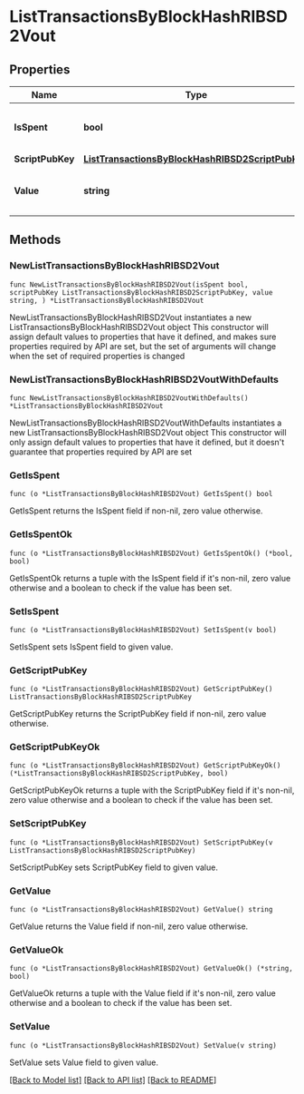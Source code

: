 # ListTransactionsByBlockHashRIBSD2Vout

## Properties

Name | Type | Description | Notes
------------ | ------------- | ------------- | -------------
**IsSpent** | **bool** | Defines whether the output is spent or not. | 
**ScriptPubKey** | [**ListTransactionsByBlockHashRIBSD2ScriptPubKey**](ListTransactionsByBlockHashRIBSD2ScriptPubKey.md) |  | 
**Value** | **string** | Represents the sent/received amount. | 

## Methods

### NewListTransactionsByBlockHashRIBSD2Vout

`func NewListTransactionsByBlockHashRIBSD2Vout(isSpent bool, scriptPubKey ListTransactionsByBlockHashRIBSD2ScriptPubKey, value string, ) *ListTransactionsByBlockHashRIBSD2Vout`

NewListTransactionsByBlockHashRIBSD2Vout instantiates a new ListTransactionsByBlockHashRIBSD2Vout object
This constructor will assign default values to properties that have it defined,
and makes sure properties required by API are set, but the set of arguments
will change when the set of required properties is changed

### NewListTransactionsByBlockHashRIBSD2VoutWithDefaults

`func NewListTransactionsByBlockHashRIBSD2VoutWithDefaults() *ListTransactionsByBlockHashRIBSD2Vout`

NewListTransactionsByBlockHashRIBSD2VoutWithDefaults instantiates a new ListTransactionsByBlockHashRIBSD2Vout object
This constructor will only assign default values to properties that have it defined,
but it doesn't guarantee that properties required by API are set

### GetIsSpent

`func (o *ListTransactionsByBlockHashRIBSD2Vout) GetIsSpent() bool`

GetIsSpent returns the IsSpent field if non-nil, zero value otherwise.

### GetIsSpentOk

`func (o *ListTransactionsByBlockHashRIBSD2Vout) GetIsSpentOk() (*bool, bool)`

GetIsSpentOk returns a tuple with the IsSpent field if it's non-nil, zero value otherwise
and a boolean to check if the value has been set.

### SetIsSpent

`func (o *ListTransactionsByBlockHashRIBSD2Vout) SetIsSpent(v bool)`

SetIsSpent sets IsSpent field to given value.


### GetScriptPubKey

`func (o *ListTransactionsByBlockHashRIBSD2Vout) GetScriptPubKey() ListTransactionsByBlockHashRIBSD2ScriptPubKey`

GetScriptPubKey returns the ScriptPubKey field if non-nil, zero value otherwise.

### GetScriptPubKeyOk

`func (o *ListTransactionsByBlockHashRIBSD2Vout) GetScriptPubKeyOk() (*ListTransactionsByBlockHashRIBSD2ScriptPubKey, bool)`

GetScriptPubKeyOk returns a tuple with the ScriptPubKey field if it's non-nil, zero value otherwise
and a boolean to check if the value has been set.

### SetScriptPubKey

`func (o *ListTransactionsByBlockHashRIBSD2Vout) SetScriptPubKey(v ListTransactionsByBlockHashRIBSD2ScriptPubKey)`

SetScriptPubKey sets ScriptPubKey field to given value.


### GetValue

`func (o *ListTransactionsByBlockHashRIBSD2Vout) GetValue() string`

GetValue returns the Value field if non-nil, zero value otherwise.

### GetValueOk

`func (o *ListTransactionsByBlockHashRIBSD2Vout) GetValueOk() (*string, bool)`

GetValueOk returns a tuple with the Value field if it's non-nil, zero value otherwise
and a boolean to check if the value has been set.

### SetValue

`func (o *ListTransactionsByBlockHashRIBSD2Vout) SetValue(v string)`

SetValue sets Value field to given value.



[[Back to Model list]](../README.md#documentation-for-models) [[Back to API list]](../README.md#documentation-for-api-endpoints) [[Back to README]](../README.md)


